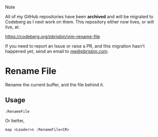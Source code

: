 > [!NOTE]
> All of my GitHub repositories have been **archived** and will be migrated to
> Codeberg as I next work on them. This repository either now lives, or will
> live, at:
>
> https://codeberg.org/pbrisbin/vim-rename-file
>
> If you need to report an Issue or raise a PR, and this migration hasn't
> happened yet, send an email to me@pbrisbin.com.

# Rename File

Rename the current buffer, and the file behind it.

## Usage

~~~
:RenameFile
~~~

Or better,

~~~
map <Leader>n :RenameFile<CR>
~~~
